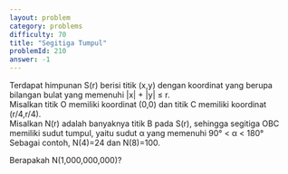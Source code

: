 ```yaml
---
layout: problem
category: problems
difficulty: 70
title: "Segitiga Tumpul"
problemId: 210
answer: -1
---
```

Terdapat himpunan S(r) berisi titik (x,y) dengan koordinat yang berupa bilangan bulat yang memenuhi |x| + |y| ≤ r.   
 Misalkan titik O memiliki koordinat (0,0) dan titik C memiliki koordinat (r/4,r/4).   
 Misalkan N(r) adalah banyaknya titik B pada S(r), sehingga segitiga OBC memiliki sudut tumpul, yaitu sudut α yang memenuhi 90° < α < 180° 
 Sebagai contoh, N(4)=24 dan N(8)=100.

 Berapakah N(1,000,000,000)?
